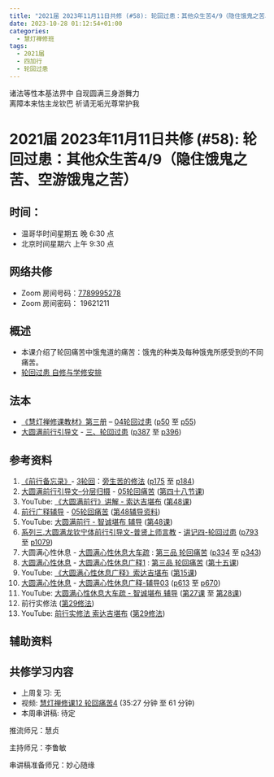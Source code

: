 ```yaml
---
title: "2021届 2023年11月11日共修 (#58): 轮回过患：其他众生苦4/9（隐住饿鬼之苦、空游饿鬼之苦）"
date: 2023-10-28 01:12:54+01:00
categories:
  - 慧灯禅修班
tags:
  - 2021届
  - 四加行
  - 轮回过患
---
```

诸法等性本基法界中 自现圆满三身游舞力\
离障本来怙主龙钦巴 祈请无垢光尊常护我

# 2021届 2023年11月11日共修 (#58): 轮回过患：其他众生苦4/9（隐住饿鬼之苦、空游饿鬼之苦）

## 时间：

* 温哥华时间星期五 晚 6:30 点
* 北京时间星期六 上午 9:30 点

## 网络共修

* Zoom 房间号码：[7789995278](https://us02web.zoom.us/j/7789995278?pwd=VjZmbWJFY2k2K0E5RVB2cTNIQmhqUT09)
* Zoom 房间密码： 19621211

## 概述

* 本课介绍了轮回痛苦中饿鬼道的痛苦：饿鬼的种类及每种饿鬼所感受到的不同痛苦。 
* [轮回过患 自修与学修安排](https://fohuifayu.com/index.php/huideng-jiangtang/chanxiuke/zen-03/8654-zen03-lhgh?title=)

## 法本

* [《慧灯禅修课教材》第三册](https://huidengchanxiu.net/books/b3/) – [04轮回过患](https://huidengchanxiu.net/books/b3/3-04) ([p50](https://huidengchanxiu.net/books/b3/3-04/#p50) 至 [p55](https://huidengchanxiu.net/books/b3/3-04/#p55))
* [大圆满前行引导文](https://huidengchanxiu.net/books/dymqx) - [三、轮回过患](https://huidengchanxiu.net/books/dymqx/#%E4%B8%89%E8%BD%AE%E5%9B%9E%E8%BF%87%E6%82%A3) ([p387](https://huidengchanxiu.net/books/dymqx/#p387) 至 [p396](https://huidengchanxiu.net/books/dymqx/#p396))

## 参考资料

1. [《前行备忘录》](https://www.huidengchanxiu.net/refs/bwl)- [3轮回](https://www.huidengchanxiu.net/refs/qxbwl/qxxl4-03lh)：[旁生苦的修法](https://www.huidengchanxiu.net/refs/qxbwl/qxxl4-03lh#%E6%97%81%E7%94%9F%E8%8B%A6%E7%9A%84%E4%BF%AE%E6%B3%95) ([p175](https://www.huidengchanxiu.net/refs/qxbwl/qxxl4-03lh#p175) 至 [p184](https://www.huidengchanxiu.net/refs/qxbwl/qxxl4-03lh#p184))
2. [大圆满前行引导文–分层归摄](https://huidengchanxiu.net/refs/qxgs/dymqx-fcgs) - [05轮回痛苦](https://huidengchanxiu.net/refs/qxgs/qxgs-05lh) ([第四十八节课](https://huidengchanxiu.net/refs/qxgs/qxgs-05lh/#%E7%AC%AC%E5%9B%9B%E5%8D%81%E5%85%AB%E8%8A%82%E8%AF%BE))
3. YouTube: [](https://www.youtube.com/playlist?list=PL0ERwy6s1uTeLz5leHEj-VcSWrU6TnVMW)[《大圆满前行》讲解 - 索达吉堪布](https://www.youtube.com/playlist?list=PLAEqXn671Ln66sSBYjhRRLNrAGJwgSXnU) ([](https://www.youtube.com/watch?v=c5AjLcQdP-4&list=PLAEqXn671Ln66sSBYjhRRLNrAGJwgSXnU&index=28)[第48课](https://www.youtube.com/watch?v=0n8Ehp69Fws&list=PLAEqXn671Ln66sSBYjhRRLNrAGJwgSXnU&index=48))
4. [前行广释辅导](https://huidengchanxiu.net/refs/fudao) - [05轮回痛苦](https://huidengchanxiu.net/refs/qxgs/fudao/qxgsfd-05lh) ([第48辅导资料](https://huidengchanxiu.net/refs/qxgs/fudao/qxgsfd-05lh/#%E5%89%8D%E8%A1%8C%E5%B9%BF%E9%87%8A%E7%AC%AC48%E8%BE%85%E5%AF%BC%E8%B5%84%E6%96%99))
5. YouTube: [大圆满前行 - 智诚堪布 辅导](https://www.youtube.com/playlist?list=PL5y-PP7QihJ1FDiiv_7WsC1qogohiquEL) ([第48课](https://www.youtube.com/watch?v=bXycyPyaQnQ&list=PL5y-PP7QihJ1FDiiv_7WsC1qogohiquEL&index=48))
6. [系列三.大圆满龙钦宁体前行引导文-普贤上师言教](https://huidengchanxiu.net/refs/s3) - [](https://huidengchanxiu.net/refs/xmfw/s3/s3-ydw4-lhgh)[讲记四-轮回过患](https://huidengchanxiu.net/refs/xmfw/s3/s3-ydw4-lhgh) ([p793](https://huidengchanxiu.net/refs/xmfw/s3/s3-ydw4-lhgh/#p793) 至 [p1079](https://huidengchanxiu.net/refs/xmfw/s3/s3-ydw4-lhgh/#p1079))
7. 大圆满心性休息 - [大圆满心性休息大车疏](https://huidengchanxiu.net/refs/dymxxxx/dymxxxx-dcs) : [第三品 轮回痛苦](https://huidengchanxiu.net/refs/dymxxxx/dymxxxx-dcs/#%E7%AC%AC%E4%B8%89%E5%93%81-%E8%BD%AE%E5%9B%9E%E7%97%9B%E8%8B%A6) ([p334](https://huidengchanxiu.net/refs/dymxxxx/dymxxxx-dcs/#p334) 至 [p343](https://huidengchanxiu.net/refs/dymxxxx/dymxxxx-dcs/#p343))
8. [大圆满心性休息](https://huidengchanxiu.net/refs/dymxxxx) - [大圆满心性休息广释1](https://huidengchanxiu.net/refs/dymxxxx/dymxxxx-gs1) : [第三品 轮回痛苦](https://huidengchanxiu.net/refs/dymxxxx/dymxxxx-gs1#%E7%AC%AC%E4%B8%89%E5%93%81-%E8%BD%AE%E5%9B%9E%E7%97%9B%E8%8B%A6) ([第十五课](https://huidengchanxiu.net/refs/dymxxxx/dymxxxx-gs1/#%E7%AC%AC%E5%8D%81%E4%BA%94%E8%AF%BE))
9. YouTube: [《大圆满心性休息广释》索达吉堪布](https://www.youtube.com/playlist?list=PLAnEIprIVklebrDFUKaC67LssdOO2y87p) ([](https://www.youtube.com/watch?v=nCxMdwWUiSU&list=PLAnEIprIVklebrDFUKaC67LssdOO2y87p&index=6)[第15课](https://www.youtube.com/watch?v=orhr-T87Uog&list=PLAnEIprIVklebrDFUKaC67LssdOO2y87p&index=15))
10. [大圆满心性休息](https://huidengchanxiu.net/refs/dymxxxx) - [大圆满心性休息广释-辅导03](https://huidengchanxiu.net/refs/dymxxxx/fudao/fd-03) [](https://huidengchanxiu.net/refs/dymxxxx/fudao/fd-01#%E7%AC%AC%E4%BA%8C%E5%93%81%E5%AF%BF%E5%91%BD%E6%97%A0%E5%B8%B8)([p613](https://huidengchanxiu.net/refs/dymxxxx/fudao/fd-03/#p613) 至 [p670](https://huidengchanxiu.net/refs/dymxxxx/fudao/fd-03/#p670))
11. YouTube: [大圆满心性休息大车疏 - 智诚堪布 辅导](https://www.youtube.com/playlist?list=PL5y-PP7QihJ1Gh3w_hYZMkn4AWFXr_2iu) ([](https://www.youtube.com/watch?v=ZqfG-i8tdLA&list=PL5y-PP7QihJ1Gh3w_hYZMkn4AWFXr_2iu&index=10)[](https://www.youtube.com/watch?v=3FroCkO_LvQ&list=PL5y-PP7QihJ1Gh3w_hYZMkn4AWFXr_2iu&index=18)[](https://www.youtube.com/watch?v=YedhXKrBkic&list=PL5y-PP7QihJ1Gh3w_hYZMkn4AWFXr_2iu&index=29)[第27课](https://www.youtube.com/watch?v=7pLr1aciWvg&list=PL5y-PP7QihJ1Gh3w_hYZMkn4AWFXr_2iu&index=28) 至 [](https://www.youtube.com/watch?v=6UNLMFuvdkM&list=PL5y-PP7QihJ1Gh3w_hYZMkn4AWFXr_2iu&index=31)[第28课](https://www.youtube.com/watch?v=YedhXKrBkic&list=PL5y-PP7QihJ1Gh3w_hYZMkn4AWFXr_2iu&index=29))
12. 前行实修法 ([第29修法](https://mingguang.im/reading/%E5%89%8D%E8%A1%8C%E5%AE%9E%E4%BF%AE%E6%B3%95/%E7%AC%AC29%E4%BF%AE%E6%B3%95))
13. YouTube: [前行实修法 索达吉堪布](https://www.youtube.com/playlist?list=PLHUvfASP8Aixcv069_RtfKvYIdDNXa57C) ([第29修法](https://www.youtube.com/watch?v=bNI9DqEuDro&list=PLHUvfASP8Aixcv069_RtfKvYIdDNXa57C&index=29))[](https://www.youtube.com/watch?v=4uNjPta4cbc&list=PLHUvfASP8Aixcv069_RtfKvYIdDNXa57C&index=22)

[](https://huidengchanxiu.net/refs/dymxxxx)[](https://www.youtube.com/playlist?list=PL6BjdTsozn_PtMPCiMw6Lx1CIilEX5wIP)

## 辅助资料



## **共修学习内容**

* 上周复习: [](https://www.huidengvan.com/f/up/%E4%B8%B2%E8%AE%B2%E7%A8%BF-%E7%94%9F%E8%8B%A6%E8%80%81%E8%8B%A6.ppt)[](https://www.huidengvan.com/f/up/%E4%B8%8A%E5%91%A8%E5%A4%8D%E4%B9%A0-%E7%97%85%E8%8B%A6.docx)[](https://www.huidengvan.com/f/up/%E4%B8%B2%E8%AE%B2%E7%A8%BF-%E7%88%B1%E5%88%AB%E7%A6%BB%E8%8B%A6.docx)[](/f/up/上周复习-不欲临苦.docx)无
* [](/f/up/串讲稿-人生八苦.pdf)视频: [慧灯禅修课12 轮回痛苦4](https://fohuifayu.com/index.php/huideng-jiangtang/chanxiuke/zen-03/1106-l16009) (35:27 分钟 至 61 分钟)
* 本周串讲稿: [](https://www.huidengvan.com/f/up/%E4%B8%B2%E8%AE%B2%E7%A8%BF-%E4%B8%8D%E6%AC%B2%E4%B8%B4%E8%8B%A6.docx)[](/f/up/串讲稿-求不得苦、修法总结.docx)[](/f/up/串讲稿-求不得苦.pdf)待定

[](/f/up/串讲稿-旁生之苦.docx)推流师兄：慧贞

主持师兄：李鲁敏

串讲稿准备师兄：妙心随缘
